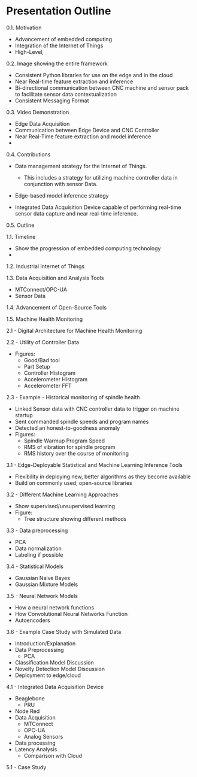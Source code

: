 # Presentation Outline

0.1. Motivation

- Advancement of embedded computing
- Integration of the Internet of Things
- High-Level, 

0.2. Image showing the entire framework

- Consistent Python libraries for use on the edge and in the cloud
- Near Real-time feature extraction and inference
- Bi-directional communication between CNC machine and sensor pack to facilitate sensor data contextualization
- Consistent Messaging Format 

0.3. Video Demonstration

- Edge Data Acquisition
- Communication between Edge Device and CNC Controller
- Near Real-Time feature extraction and model inference
- 

0.4. Contributions

  - Data management strategy for the Internet of Things. 

    - This includes a strategy for utilizing machine controller data in conjunction with sensor Data.
  
  - Edge-based model inference strategy
  - Integrated Data Acquisition Device capable of performing real-time sensor data capture and near real-time inference.

0.5. Outline
  
1.1. Timeline

  - Show the progression of embedded computing technology
  - 

1.2. Industrial Internet of Things

1.3. Data Acquisition and Analysis Tools

  - MTConnect/OPC-UA
  - Sensor Data

1.4. Advancement of Open-Source Tools

1.5. Machine Health Monitoring

2.1 - Digital Architecture for Machine Health Monitoring



2.2 - Utility of Controller Data

  - Figures:
    - Good/Bad tool
    - Part Setup
    - Controller Histogram
    - Accelerometer Histogram
    - Accelerometer FFT

2.3 - Example - Historical monitoring of spindle health

  - Linked Sensor data with CNC controller data to trigger on machine startup
  - Sent commanded spindle speeds and program names 
  - Detected an honest-to-goodness anomaly
  - Figures: 
    - Spindle Warmup Program Speed
    - RMS of vibration for spindle program
    - RMS history over the course of monitoring

3.1 - Edge-Deployable Statistical and Machine Learning Inference Tools

  - Flexibility in deploying new, better algorithms as they become available
  - Build on commonly used, open-source libraries
 
3.2 - Different Machine Learning Approaches

  - Show supervised/unsupervised learning
  - Figure:
    - Tree structure showing different methods

3.3 - Data preprocessing

  - PCA
  - Data normalization
  - Labeling if possible

3.4 - Statistical Models

  - Gaussian Naive Bayes
  - Gaussian Mixture Models

3.5 - Neural Network Models

  - How a neural network functions
  - How Convolutional Neural Networks Function
  - Autoencoders

3.6 - Example Case Study with Simulated Data

  - Introduction/Explanation
  - Data Preprocessing
    - PCA
  - Classification Model Discussion
  - Novelty Detection Model Discussion
  - Deployment to edge/cloud
  
4.1 - Integrated Data Acquisition Device

  - Beaglebone
    - PRU
  - Node Red
  - Data Acquisition
    - MTConnect
    - OPC-UA
    - Analog Sensors
  - Data processing
  - Latency Analysis
    - Comparison with Cloud

5.1 - Case Study
  



